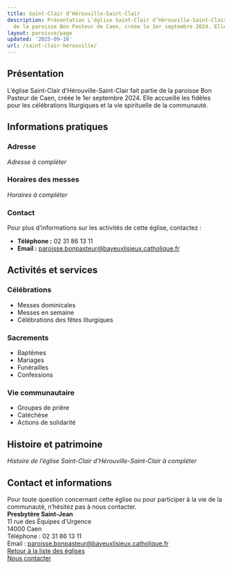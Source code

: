 ```yaml
---
title: Saint-Clair d’Hérouville-Saint-Clair
description: Présentation L’église Saint-Clair d’Hérouville-Saint-Clair fait partie
  de la paroisse Bon Pasteur de Caen, créée le 1er septembre 2024. Elle...
layout: paroisse/page
updated: '2025-09-16'
url: /saint-clair-herouville/
---
```


## Présentation

L’église Saint-Clair d’Hérouville-Saint-Clair fait partie de la paroisse Bon Pasteur de Caen, créée le 1er septembre 2024. Elle accueille les fidèles pour les célébrations liturgiques et la vie spirituelle de la communauté.

## Informations pratiques

### Adresse

_Adresse à compléter_

### Horaires des messes

_Horaires à compléter_

### Contact

Pour plus d’informations sur les activités de cette église, contactez :

  * **Téléphone :** 02 31 86 13 11
  * **Email :** paroisse.bonpasteur@bayeuxlisieux.catholique.fr

## Activités et services

### Célébrations

  * Messes dominicales
  * Messes en semaine
  * Célébrations des fêtes liturgiques

### Sacrements

  * Baptêmes
  * Mariages
  * Funérailles
  * Confessions

### Vie communautaire

  * Groupes de prière
  * Catéchèse
  * Actions de solidarité

## Histoire et patrimoine

_Histoire de l’église Saint-Clair d’Hérouville-Saint-Clair à compléter_

## Contact et informations

Pour toute question concernant cette église ou pour participer à la vie de la communauté, n’hésitez pas à nous contacter.  
**Presbytère Saint-Jean**  
11 rue des Équipes d’Urgence  
14000 Caen  
Téléphone : 02 31 86 13 11  
Email : paroisse.bonpasteur@bayeuxlisieux.catholique.fr  
[Retour à la liste des églises](/Les-églises)  
[Nous contacter](/infos/contact)